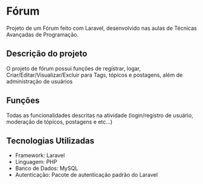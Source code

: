 # Fórum

Projeto de um Fórum feito com Laravel, desenvolvido nas aulas de Técnicas Avançadas de Programação.

## Descrição do projeto

O projeto de fórum possui funções de registrar, logar, Criar/Editar/Visualizar/Excluir para Tags, tópicos e postagens, além de administração de usuários

## Funções

Todas as funcionalidades descritas na atividade (login/registro de usuário, moderação de tópicos, postagens e etc...) 

## Tecnologias Utilizadas

- Framework: Laravel
- Linguagem: PHP
- Banco de Dados: MySQL
- Autenticação: Pacote de autenticação padrão do Laravel
